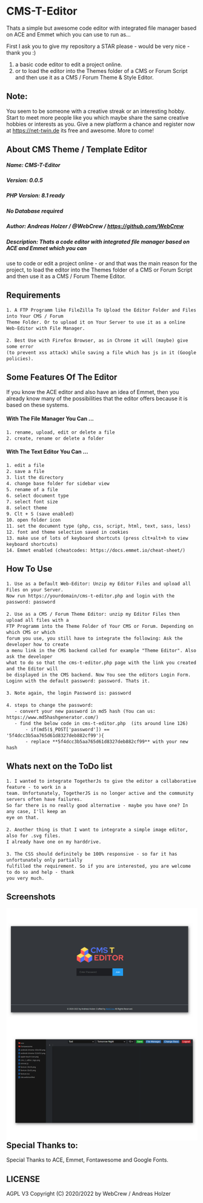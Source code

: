 # CMS-T-Editor


Thats a simple but awesome code editor with integrated file manager based on ACE and Emmet which you can use to run as...

First I ask you to give my repository a STAR please - would be very nice - thank you :)

1. a basic code editor to edit a project online. 
2. or to load the editor into the Themes folder of a CMS or Forum Script and then use it as a CMS / Forum 
Theme & Style Editor.



## Note:

You seem to be someone with a creative streak or an interesting hobby. Start to meet more people like you 
which maybe share the same creative hobbies or interests as you. Give a new platform a chance and register 
now at https://net-twin.de its free and awesome. More to come!


## About CMS Theme / Template Editor
##### Name: CMS-T-Editor
##### Version: 0.0.5
##### PHP Version: 8.1 ready
##### No Database required
##### Author:  Andreas Holzer / @WebCrew / https://github.com/WebCrew
##### Description: Thats a code editor with integrated file manager based on ACE and Emmet which you can 
use to code or edit a project online - or and that was the main reason for the project, to load the editor 
into the Themes folder of a CMS or Forum Script and then use it as a CMS / Forum Theme Editor.



## Requirements

	1. A FTP Programm like FileZilla To Upload the Editor Folder and Files into Your CMS / Forum 
	Theme Folder. Or to upload it on Your Server to use it as a online Web-Editor with File Manager.
	
	2. Best Use with Firefox Browser, as in Chrome it will (maybe) give some error 
	(to prevent xss attack) while saving a file which has js in it (Google policies).



## Some Features Of The Editor

If you know the ACE editor and also have an idea of Emmet, then you already know many of the 
possibilities that the editor offers because it is based on these systems. 



#### With The File Manager You Can ...

	1. rename, upload, edit or delete a file
	2. create, rename or delete a folder



#### With The Text Editor You Can ...

	1. edit a file
	2. save a file
	3. list the directory
	4. change base folder for sidebar view
	5. rename of a file
	6. select document type
	7. select font size
	8. select theme
	9. Clt + S (save enabled)
	10. open folder icon
	11. set the document type (php, css, script, html, text, sass, less)
	12. font and theme selection saved in cookies
	13. make use of lots of keyboard shortcuts (press clt+alt+h to view keyboard shortcuts)
	14. Emmet enabled (cheatcodes: https://docs.emmet.io/cheat-sheet/)



## How To Use

	1. Use as a Default Web-Editor: Unzip my Editor Files and upload all Files on your Server. 
	Now run https://yourdomain/cms-t-editor.php and login with the password: password
	
	2. Use as a CMS / Forum Theme Editor: unzip my Editor Files then upload all files with a 
	FTP Programm into the Theme Folder of Your CMS or Forum. Depending on which CMS or which 
	forum you use, you still have to integrate the following: Ask the developer how to create 
	a menu link in the CMS backend called for example "Theme Editor". Also ask the developer 
	what to do so that the cms-t-editor.php page with the link you created and the Editor will 
	be displayed in the CMS backend. Now You see the editors Login Form. 
	Loginn with the default password: password. Thats it.
	
	3. Note again, the login Password is: password
	
	4. steps to change the password:
	   - convert your new password in md5 hash (You can us: https://www.md5hashgenerator.com/)
	   - find the below code in cms-t-editor.php  (its around line 126)
           - if(md5($_POST['password']) == '5f4dcc3b5aa765d61d8327deb882cf99'){
           - replace **5f4dcc3b5aa765d61d8327deb882cf99** with your new hash


	   
## Whats next on the ToDo list

    1. I wanted to integrate TogetherJs to give the editor a collaborative feature - to work in a 
    team. Unfortunately, TogetherJS is no longer active and the community servers often have failures. 
    So far there is no really good alternative - maybe you have one? In any case, I'll keep an 
    eye on that.

    2. Another thing is that I want to integrate a simple image editor, also for .svg files. 
    I already have one on my harddrive.
    
    3. The CSS should definitely be 100% responsive - so far it has unfortunately only partially 
    fulfilled the requirement. So if you are interested, you are welcome to do so and help - thank 
    you very much.



## Screenshots

<a href="https://net-twin.de">
    <img src="https://github.com/WebCrew/All-purpose-CMS-theme-editor/blob/main/screens/login.png?raw=true" alt="Screenshot Login"
         title="Editor - Login View" align="left" />
</a>

<a href="https://net-twin.de">
    <img src="https://github.com/WebCrew/All-purpose-CMS-theme-editor/blob/main/screens/editor.png?raw=true" alt="Screenshot Editor"
         title="Editor View" align="left" />
</a>

***


## Special Thanks to:

Special Thanks to ACE, Emmet, Fontawesome and Google Fonts. 



## LICENSE

AGPL V3
Copyright (C) 2020/2022 by WebCrew / Andreas Holzer
